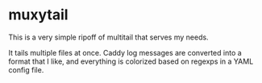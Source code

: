# muxytail

This is a very simple ripoff of multitail that serves my needs.

It tails multiple files at once. Caddy log messages are converted into a
format that I like, and everything is colorized based on regexps in a
YAML config file.
